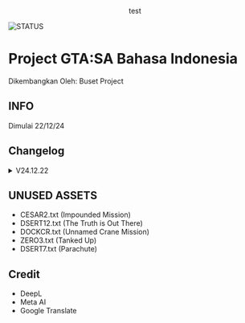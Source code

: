 <p style="text-align:center;">test</p>

![STATUS](https://img.shields.io/badge/dynamic/json?url=https%3A%2F%2Fraw.githubusercontent.com%2Frwt-dev%2Fprogress%2Frefs%2Fheads%2Fmain%2Ftrack.json&query=%24.TL.status&style=plastic&label=STATUS&labelColor=grey&color=orange)


# Project GTA:SA Bahasa Indonesia
Dikembangkan Oleh: Buset Project

## INFO
Dimulai 22/12/24


## Changelog
<details>
<summary>V24.12.22</summary>

  - RAW Upload
</details>

## UNUSED ASSETS
- CESAR2.txt (Impounded Mission)
- DSERT12.txt (The Truth is Out There)
- DOCKCR.txt (Unnamed Crane Mission)
- ZERO3.txt (Tanked Up)
- DSERT7.txt (Parachute)

## Credit
- DeepL
- Meta AI
- Google Translate
